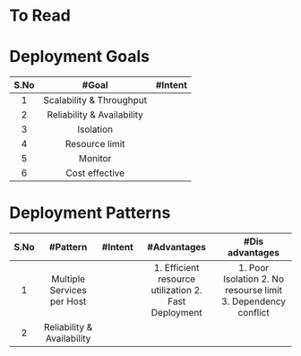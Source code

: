 # To Read

# Deployment Goals
|S.No | #Goal  | #Intent |
| :---: | :---: | :---: |
|1 | Scalability & Throughput |  |
|2 | Reliability & Availability |   |
|3 | Isolation |   |
|4 | Resource limit |   |
|5 | Monitor |   |
|6 | Cost effective |   |

# Deployment Patterns
|S.No | #Pattern  | #Intent | #Advantages | #Dis advantages |
| :---: | :---: | :---: |:---: |:---: |
|1 | Multiple Services per Host |  | 1. Efficient resource utilization 2. Fast Deployment | 1. Poor Isolation 2. No resourse limit 3. Dependency conflict |
|2 | Reliability & Availability |   | | |
